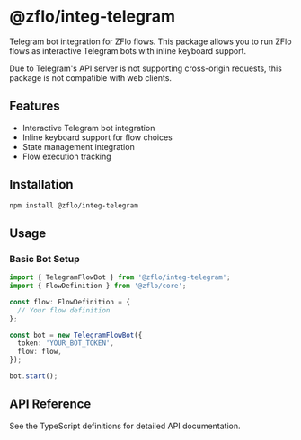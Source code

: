 # @zflo/integ-telegram

Telegram bot integration for ZFlo flows. This package allows you to run ZFlo flows as interactive Telegram bots with inline keyboard support.

Due to Telegram's API server is not supporting cross-origin requests, this package is not compatible with web clients.

## Features

- Interactive Telegram bot integration
- Inline keyboard support for flow choices
- State management integration
- Flow execution tracking

## Installation

```bash
npm install @zflo/integ-telegram
```

## Usage

### Basic Bot Setup

```typescript
import { TelegramFlowBot } from '@zflo/integ-telegram';
import { FlowDefinition } from '@zflo/core';

const flow: FlowDefinition = {
  // Your flow definition
};

const bot = new TelegramFlowBot({
  token: 'YOUR_BOT_TOKEN',
  flow: flow,
});

bot.start();
```

## API Reference

See the TypeScript definitions for detailed API documentation.
